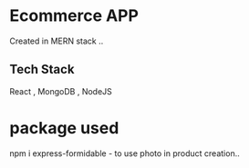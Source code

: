 # Ecommerce APP

Created in MERN stack ..

## Tech Stack

React , MongoDB , NodeJS

# package used

npm i express-formidable - to use photo in product creation..
